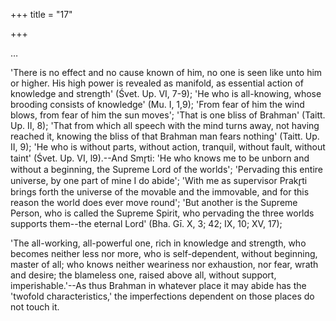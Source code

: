 +++
title = "17"

+++

…

'There is no effect and no cause known of him, no one is seen like unto him or higher. His high power is revealed as manifold, as essential action of knowledge and strength' (Śvet. Up. VI, 7-9); 'He who is all-knowing, whose brooding consists of knowledge' (Mu. I, 1,9); 'From fear of him the wind blows, from fear of him the sun moves'; 'That is one bliss of Brahman' (Taitt. Up. II, 8); 'That from which all speech with the mind turns away, not having reached it, knowing the bliss of that Brahman man fears nothing' (Taitt. Up. II, 9); 'He who is without parts, without action, tranquil, without fault, without taint' (Śvet. Up. VI, l9).--And Smr̥ti: 'He who knows me to be unborn and without a beginning, the Supreme Lord of the worlds'; 'Pervading this entire universe, by one part of mine I do abide'; 'With me as supervisor Prakr̥ti brings forth the universe of the movable and the immovable, and for this reason the world does ever move round'; 'But another is the Supreme Person, who is called the Supreme Spirit, who pervading the three worlds supports them--the eternal Lord' (Bha. Gī. X, 3; 42; IX, 10; XV, 17);

 'The all-working, all-powerful one, rich in knowledge and strength, who becomes neither less nor more, who is self-dependent, without beginning, master of all; who knows neither weariness nor exhaustion, nor fear, wrath and desire; the blameless one, raised above all, without support, imperishable.'--As thus Brahman in whatever place it may abide has the 'twofold characteristics,' the imperfections dependent on those places do not touch it.

